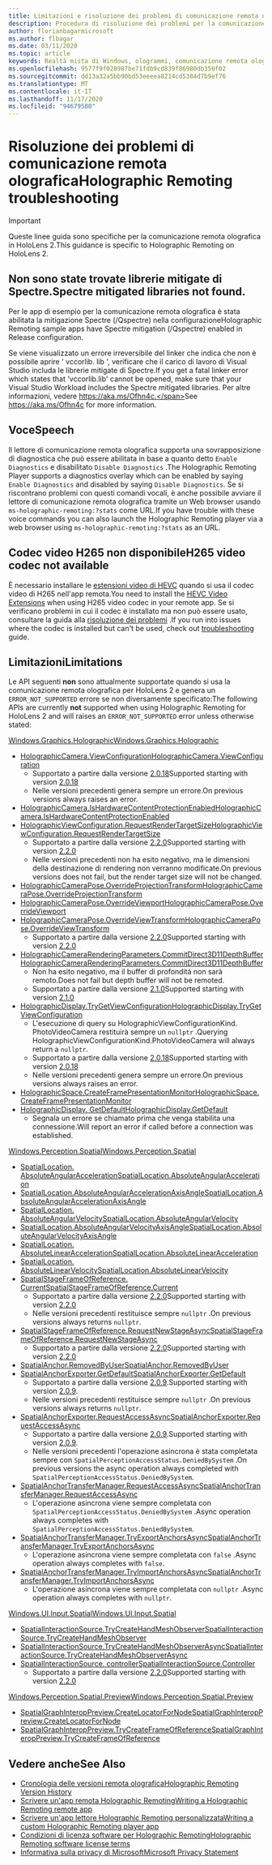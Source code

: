```yaml
---
title: Limitazioni e risoluzione dei problemi di comunicazione remota olografica
description: Procedura di risoluzione dei problemi per la comunicazione remota olografica in HoloLens 2.
author: florianbagarmicrosoft
ms.author: flbagar
ms.date: 03/11/2020
ms.topic: article
keywords: Realtà mista di Windows, ologrammi, comunicazione remota olografica, rendering remoto, rendering di rete, HoloLens, ologrammi remoti, risoluzione dei problemi, guida, cuffie per realtà mista, auricolare di realtà mista di Windows, auricolare della realtà virtuale
ms.openlocfilehash: 9577f9f028987be71fdb9cd839f86980db350f02
ms.sourcegitcommit: dd13a32a5bb90bd53eeeea8214cd5384d7b9ef76
ms.translationtype: MT
ms.contentlocale: it-IT
ms.lasthandoff: 11/17/2020
ms.locfileid: "94679580"
---
```

# <a name="holographic-remoting-troubleshooting"></a><span data-ttu-id="5cdf3-104">Risoluzione dei problemi di comunicazione remota olografica</span><span class="sxs-lookup"><span data-stu-id="5cdf3-104">Holographic Remoting troubleshooting</span></span>

> [!IMPORTANT]
> <span data-ttu-id="5cdf3-105">Queste linee guida sono specifiche per la comunicazione remota olografica in HoloLens 2.</span><span class="sxs-lookup"><span data-stu-id="5cdf3-105">This guidance is specific to Holographic Remoting on HoloLens 2.</span></span>

## <a name="spectre-mitigated-libraries-not-found"></a><span data-ttu-id="5cdf3-106">Non sono state trovate librerie mitigate di Spectre.</span><span class="sxs-lookup"><span data-stu-id="5cdf3-106">Spectre mitigated libraries not found.</span></span>

<span data-ttu-id="5cdf3-107">Per le app di esempio per la comunicazione remota olografica è stata abilitata la mitigazione Spectre (/Qspectre) nella configurazione</span><span class="sxs-lookup"><span data-stu-id="5cdf3-107">Holographic Remoting sample apps have Spectre mitigation (/Qspectre) enabled in Release configuration.</span></span>

<span data-ttu-id="5cdf3-108">Se viene visualizzato un errore irreversibile del linker che indica che non è possibile aprire ' vccorlib. lib ', verificare che il carico di lavoro di Visual Studio includa le librerie mitigate di Spectre.</span><span class="sxs-lookup"><span data-stu-id="5cdf3-108">If you get a fatal linker error which states that 'vccorlib.lib' cannot be opened, make sure that your Visual Studio Workload includes the Spectre mitigated libraries.</span></span> <span data-ttu-id="5cdf3-109">Per altre informazioni, vedere https://aka.ms/Ofhn4c.</span><span class="sxs-lookup"><span data-stu-id="5cdf3-109">See https://aka.ms/Ofhn4c for more information.</span></span>

## <a name="speech"></a><span data-ttu-id="5cdf3-110">Voce</span><span class="sxs-lookup"><span data-stu-id="5cdf3-110">Speech</span></span>

<span data-ttu-id="5cdf3-111">Il lettore di comunicazione remota olografica supporta una sovrapposizione di diagnostica che può essere abilitata in base a quanto detto ```Enable Diagnostics``` e disabilitato ```Disable Diagnostics``` .</span><span class="sxs-lookup"><span data-stu-id="5cdf3-111">The Holographic Remoting Player supports a diagnostics overlay which can be enabled by saying ```Enable Diagnostics``` and disabled by saying ```Disable Diagnostics```.</span></span> <span data-ttu-id="5cdf3-112">Se si riscontrano problemi con questi comandi vocali, è anche possibile avviare il lettore di comunicazione remota olografica tramite un Web browser usando ```ms-holographic-remoting:?stats``` come URL.</span><span class="sxs-lookup"><span data-stu-id="5cdf3-112">If you have trouble with these voice commands you can also launch the Holographic Remoting player via a web browser using ```ms-holographic-remoting:?stats``` as an URL.</span></span>

## <a name="h265-video-codec-not-available"></a><span data-ttu-id="5cdf3-113">Codec video H265 non disponibile</span><span class="sxs-lookup"><span data-stu-id="5cdf3-113">H265 video codec not available</span></span>

<span data-ttu-id="5cdf3-114">È necessario installare le [estensioni video di HEVC](https://www.microsoft.com/p/hevc-video-extensions/9nmzlz57r3t7) quando si usa il codec video di H265 nell'app remota.</span><span class="sxs-lookup"><span data-stu-id="5cdf3-114">You need to install the [HEVC Video Extensions](https://www.microsoft.com/p/hevc-video-extensions/9nmzlz57r3t7) when using H265 video codec in your remote app.</span></span> <span data-ttu-id="5cdf3-115">Se si verificano problemi in cui il codec è installato ma non può essere usato, consultare la guida alla [risoluzione dei problemi](https://docs.microsoft.com/azure/remote-rendering/resources/troubleshoot#h265-codec-not-available) .</span><span class="sxs-lookup"><span data-stu-id="5cdf3-115">If you run into issues where the codec is installed but can't be used, check out [troubleshooting](https://docs.microsoft.com/azure/remote-rendering/resources/troubleshoot#h265-codec-not-available) guide.</span></span>

## <a name="limitations"></a><span data-ttu-id="5cdf3-116">Limitazioni</span><span class="sxs-lookup"><span data-stu-id="5cdf3-116">Limitations</span></span>

<span data-ttu-id="5cdf3-117">Le API seguenti **non** sono attualmente supportate quando si usa la comunicazione remota olografica per HoloLens 2 e genera un ```ERROR_NOT_SUPPORTED``` errore se non diversamente specificato:</span><span class="sxs-lookup"><span data-stu-id="5cdf3-117">The following APIs are currently **not** supported when using Holographic Remoting for HoloLens 2 and will raises an ```ERROR_NOT_SUPPORTED``` error unless otherwise stated:</span></span>

[<span data-ttu-id="5cdf3-118">Windows.Graphics.Holographic</span><span class="sxs-lookup"><span data-stu-id="5cdf3-118">Windows.Graphics.Holographic</span></span>](https://docs.microsoft.com/uwp/api/windows.graphics.holographic)

* [<span data-ttu-id="5cdf3-119">HolographicCamera.ViewConfiguration</span><span class="sxs-lookup"><span data-stu-id="5cdf3-119">HolographicCamera.ViewConfiguration</span></span>](https://docs.microsoft.com/uwp/api/windows.graphics.holographic.holographiccamera.viewconfiguration)
  - <span data-ttu-id="5cdf3-120">Supportato a partire dalla versione [2.0.18](holographic-remoting-version-history.md#v2.0.18)</span><span class="sxs-lookup"><span data-stu-id="5cdf3-120">Supported starting with version [2.0.18](holographic-remoting-version-history.md#v2.0.18)</span></span>
  - <span data-ttu-id="5cdf3-121">Nelle versioni precedenti genera sempre un errore.</span><span class="sxs-lookup"><span data-stu-id="5cdf3-121">On previous versions always raises an error.</span></span>
* [<span data-ttu-id="5cdf3-122">HolographicCamera.IsHardwareContentProtectionEnabled</span><span class="sxs-lookup"><span data-stu-id="5cdf3-122">HolographicCamera.IsHardwareContentProtectionEnabled</span></span>](https://docs.microsoft.com/uwp/api/windows.graphics.holographic.holographiccamera.ishardwarecontentprotectionenabled#Windows_Graphics_Holographic_HolographicCamera_IsHardwareContentProtectionEnabled)
* [<span data-ttu-id="5cdf3-123">HolographicViewConfiguration.RequestRenderTargetSize</span><span class="sxs-lookup"><span data-stu-id="5cdf3-123">HolographicViewConfiguration.RequestRenderTargetSize</span></span>](https://docs.microsoft.com/uwp/api/windows.graphics.holographic.holographicviewconfiguration.requestrendertargetsize#Windows_Graphics_Holographic_HolographicViewConfiguration_RequestRenderTargetSize_Windows_Foundation_Size_)
  - <span data-ttu-id="5cdf3-124">Supportato a partire dalla versione [2.2.0](holographic-remoting-version-history.md#v2.2.0)</span><span class="sxs-lookup"><span data-stu-id="5cdf3-124">Supported starting with version [2.2.0](holographic-remoting-version-history.md#v2.2.0)</span></span>
  - <span data-ttu-id="5cdf3-125">Nelle versioni precedenti non ha esito negativo, ma le dimensioni della destinazione di rendering non verranno modificate.</span><span class="sxs-lookup"><span data-stu-id="5cdf3-125">On previous versions does not fail, but the render target size will not be changed.</span></span>
* [<span data-ttu-id="5cdf3-126">HolographicCameraPose.OverrideProjectionTransform</span><span class="sxs-lookup"><span data-stu-id="5cdf3-126">HolographicCameraPose.OverrideProjectionTransform</span></span>](https://docs.microsoft.com/uwp/api/windows.graphics.holographic.holographiccamerapose.overrideprojectiontransform)
* [<span data-ttu-id="5cdf3-127">HolographicCameraPose.OverrideViewport</span><span class="sxs-lookup"><span data-stu-id="5cdf3-127">HolographicCameraPose.OverrideViewport</span></span>](https://docs.microsoft.com/uwp/api/windows.graphics.holographic.holographiccamerapose.overrideviewport)
* [<span data-ttu-id="5cdf3-128">HolographicCameraPose.OverrideViewTransform</span><span class="sxs-lookup"><span data-stu-id="5cdf3-128">HolographicCameraPose.OverrideViewTransform</span></span>](https://docs.microsoft.com/uwp/api/windows.graphics.holographic.holographiccamerapose.overrideviewtransform)
  - <span data-ttu-id="5cdf3-129">Supportato a partire dalla versione [2.2.0](holographic-remoting-version-history.md#v2.2.0)</span><span class="sxs-lookup"><span data-stu-id="5cdf3-129">Supported starting with version [2.2.0](holographic-remoting-version-history.md#v2.2.0)</span></span>
* [<span data-ttu-id="5cdf3-130">HolographicCameraRenderingParameters.CommitDirect3D11DepthBuffer</span><span class="sxs-lookup"><span data-stu-id="5cdf3-130">HolographicCameraRenderingParameters.CommitDirect3D11DepthBuffer</span></span>](https://docs.microsoft.com/uwp/api/windows.graphics.holographic.holographiccamerarenderingparameters.commitdirect3d11depthbuffer#Windows_Graphics_Holographic_HolographicCameraRenderingParameters_CommitDirect3D11DepthBuffer_Windows_Graphics_DirectX_Direct3D11_IDirect3DSurface_)
  - <span data-ttu-id="5cdf3-131">Non ha esito negativo, ma il buffer di profondità non sarà remoto.</span><span class="sxs-lookup"><span data-stu-id="5cdf3-131">Does not fail but depth buffer will not be remoted.</span></span>
  - <span data-ttu-id="5cdf3-132">Supportato a partire dalla versione [2.1.0](holographic-remoting-version-history.md#v2.1.0)</span><span class="sxs-lookup"><span data-stu-id="5cdf3-132">Supported starting with version [2.1.0](holographic-remoting-version-history.md#v2.1.0)</span></span>
* [<span data-ttu-id="5cdf3-133">HolographicDisplay.TryGetViewConfiguration</span><span class="sxs-lookup"><span data-stu-id="5cdf3-133">HolographicDisplay.TryGetViewConfiguration</span></span>](https://docs.microsoft.com/uwp/api/windows.graphics.holographic.holographicdisplay.trygetviewconfiguration)
  - <span data-ttu-id="5cdf3-134">L'esecuzione di query su HolographicViewConfigurationKind. PhotoVideoCamera restituirà sempre un ```nullptr``` .</span><span class="sxs-lookup"><span data-stu-id="5cdf3-134">Querying HolographicViewConfigurationKind.PhotoVideoCamera will always return a ```nullptr```.</span></span>
  - <span data-ttu-id="5cdf3-135">Supportato a partire dalla versione [2.0.18](holographic-remoting-version-history.md#v2.0.18)</span><span class="sxs-lookup"><span data-stu-id="5cdf3-135">Supported starting with version [2.0.18](holographic-remoting-version-history.md#v2.0.18)</span></span>
  - <span data-ttu-id="5cdf3-136">Nelle versioni precedenti genera sempre un errore.</span><span class="sxs-lookup"><span data-stu-id="5cdf3-136">On previous versions always raises an error.</span></span>
* [<span data-ttu-id="5cdf3-137">HolographicSpace.CreateFramePresentationMonitor</span><span class="sxs-lookup"><span data-stu-id="5cdf3-137">HolographicSpace.CreateFramePresentationMonitor</span></span>](https://docs.microsoft.com/uwp/api/windows.graphics.holographic.holographicspace.createframepresentationmonitor)
* [<span data-ttu-id="5cdf3-138">HolographicDisplay. GetDefault</span><span class="sxs-lookup"><span data-stu-id="5cdf3-138">HolographicDisplay.GetDefault</span></span>](https://docs.microsoft.com/uwp/api/windows.graphics.holographic.holographicdisplay.getdefault#Windows_Graphics_Holographic_HolographicDisplay_GetDefault)
  - <span data-ttu-id="5cdf3-139">Segnala un errore se chiamato prima che venga stabilita una connessione.</span><span class="sxs-lookup"><span data-stu-id="5cdf3-139">Will report an error if called before a connection was established.</span></span>


[<span data-ttu-id="5cdf3-140">Windows.Perception.Spatial</span><span class="sxs-lookup"><span data-stu-id="5cdf3-140">Windows.Perception.Spatial</span></span>](https://docs.microsoft.com/uwp/api/windows.perception.spatial)

* [<span data-ttu-id="5cdf3-141">SpatialLocation. AbsoluteAngularAcceleration</span><span class="sxs-lookup"><span data-stu-id="5cdf3-141">SpatialLocation.AbsoluteAngularAcceleration</span></span>](https://docs.microsoft.com/uwp/api/windows.perception.spatial.spatiallocation.absoluteangularacceleration)
* [<span data-ttu-id="5cdf3-142">SpatialLocation.AbsoluteAngularAccelerationAxisAngle</span><span class="sxs-lookup"><span data-stu-id="5cdf3-142">SpatialLocation.AbsoluteAngularAccelerationAxisAngle</span></span>](https://docs.microsoft.com/uwp/api/windows.perception.spatial.spatiallocation.absoluteangularaccelerationaxisangle)
* [<span data-ttu-id="5cdf3-143">SpatialLocation. AbsoluteAngularVelocity</span><span class="sxs-lookup"><span data-stu-id="5cdf3-143">SpatialLocation.AbsoluteAngularVelocity</span></span>](https://docs.microsoft.com/uwp/api/windows.perception.spatial.spatiallocation.absoluteangularvelocity)
* [<span data-ttu-id="5cdf3-144">SpatialLocation.AbsoluteAngularVelocityAxisAngle</span><span class="sxs-lookup"><span data-stu-id="5cdf3-144">SpatialLocation.AbsoluteAngularVelocityAxisAngle</span></span>](https://docs.microsoft.com/uwp/api/windows.perception.spatial.spatiallocation.absoluteangularvelocityaxisangle)
* [<span data-ttu-id="5cdf3-145">SpatialLocation. AbsoluteLinearAcceleration</span><span class="sxs-lookup"><span data-stu-id="5cdf3-145">SpatialLocation.AbsoluteLinearAcceleration</span></span>](https://docs.microsoft.com/uwp/api/windows.perception.spatial.spatiallocation.absolutelinearacceleration)
* [<span data-ttu-id="5cdf3-146">SpatialLocation. AbsoluteLinearVelocity</span><span class="sxs-lookup"><span data-stu-id="5cdf3-146">SpatialLocation.AbsoluteLinearVelocity</span></span>](https://docs.microsoft.com/uwp/api/windows.perception.spatial.spatiallocation.absolutelinearvelocity)
* [<span data-ttu-id="5cdf3-147">SpatialStageFrameOfReference. Current</span><span class="sxs-lookup"><span data-stu-id="5cdf3-147">SpatialStageFrameOfReference.Current</span></span>](https://docs.microsoft.com/uwp/api/windows.perception.spatial.spatialstageframeofreference.current)
  - <span data-ttu-id="5cdf3-148">Supportato a partire dalla versione [2.2.0](holographic-remoting-version-history.md#v2.2.0)</span><span class="sxs-lookup"><span data-stu-id="5cdf3-148">Supported starting with version [2.2.0](holographic-remoting-version-history.md#v2.2.0)</span></span>
  - <span data-ttu-id="5cdf3-149">Nelle versioni precedenti restituisce sempre ```nullptr``` .</span><span class="sxs-lookup"><span data-stu-id="5cdf3-149">On previous versions always returns ```nullptr```.</span></span>
* [<span data-ttu-id="5cdf3-150">SpatialStageFrameOfReference.RequestNewStageAsync</span><span class="sxs-lookup"><span data-stu-id="5cdf3-150">SpatialStageFrameOfReference.RequestNewStageAsync</span></span>](https://docs.microsoft.com/uwp/api/windows.perception.spatial.spatialstageframeofreference.requestnewstageasync)
  - <span data-ttu-id="5cdf3-151">Supportato a partire dalla versione [2.2.0](holographic-remoting-version-history.md#v2.2.0)</span><span class="sxs-lookup"><span data-stu-id="5cdf3-151">Supported starting with version [2.2.0](holographic-remoting-version-history.md#v2.2.0)</span></span>
* [<span data-ttu-id="5cdf3-152">SpatialAnchor.RemovedByUser</span><span class="sxs-lookup"><span data-stu-id="5cdf3-152">SpatialAnchor.RemovedByUser</span></span>](https://docs.microsoft.com/uwp/api/windows.perception.spatial.spatialanchor.removedbyuser)
* [<span data-ttu-id="5cdf3-153">SpatialAnchorExporter.GetDefault</span><span class="sxs-lookup"><span data-stu-id="5cdf3-153">SpatialAnchorExporter.GetDefault</span></span>](https://docs.microsoft.com/uwp/api/windows.perception.spatial.spatialanchorexporter.getdefault
)
  - <span data-ttu-id="5cdf3-154">Supportato a partire dalla versione [2.0.9](holographic-remoting-version-history.md#v2.0.9).</span><span class="sxs-lookup"><span data-stu-id="5cdf3-154">Supported starting with version [2.0.9](holographic-remoting-version-history.md#v2.0.9).</span></span> 
  - <span data-ttu-id="5cdf3-155">Nelle versioni precedenti restituisce sempre ```nullptr``` .</span><span class="sxs-lookup"><span data-stu-id="5cdf3-155">On previous versions always returns ```nullptr```.</span></span> 
* [<span data-ttu-id="5cdf3-156">SpatialAnchorExporter.RequestAccessAsync</span><span class="sxs-lookup"><span data-stu-id="5cdf3-156">SpatialAnchorExporter.RequestAccessAsync</span></span>](https://docs.microsoft.com/uwp/api/windows.perception.spatial.spatialanchorexporter.requestaccessasync
)
  - <span data-ttu-id="5cdf3-157">Supportato a partire dalla versione [2.0.9](holographic-remoting-version-history.md#v2.0.9).</span><span class="sxs-lookup"><span data-stu-id="5cdf3-157">Supported starting with version [2.0.9](holographic-remoting-version-history.md#v2.0.9).</span></span> 
  - <span data-ttu-id="5cdf3-158">Nelle versioni precedenti l'operazione asincrona è stata completata sempre con ```SpatialPerceptionAccessStatus.DeniedBySystem``` .</span><span class="sxs-lookup"><span data-stu-id="5cdf3-158">On previous versions the async operation always completed with ```SpatialPerceptionAccessStatus.DeniedBySystem```.</span></span>
* [<span data-ttu-id="5cdf3-159">SpatialAnchorTransferManager.RequestAccessAsync</span><span class="sxs-lookup"><span data-stu-id="5cdf3-159">SpatialAnchorTransferManager.RequestAccessAsync</span></span>](https://docs.microsoft.com/uwp/api/windows.perception.spatial.spatialanchortransfermanager.requestaccessasync#Windows_Perception_Spatial_SpatialAnchorTransferManager_RequestAccessAsync)
  - <span data-ttu-id="5cdf3-160">L'operazione asincrona viene sempre completata con ```SpatialPerceptionAccessStatus.DeniedBySystem``` .</span><span class="sxs-lookup"><span data-stu-id="5cdf3-160">Async operation always completes with ```SpatialPerceptionAccessStatus.DeniedBySystem```.</span></span>
* [<span data-ttu-id="5cdf3-161">SpatialAnchorTransferManager.TryExportAnchorsAsync</span><span class="sxs-lookup"><span data-stu-id="5cdf3-161">SpatialAnchorTransferManager.TryExportAnchorsAsync</span></span>](https://docs.microsoft.com/uwp/api/windows.perception.spatial.spatialanchortransfermanager.tryexportanchorsasync#Windows_Perception_Spatial_SpatialAnchorTransferManager_TryExportAnchorsAsync_Windows_Foundation_Collections_IIterable_Windows_Foundation_Collections_IKeyValuePair_System_String_Windows_Perception_Spatial_SpatialAnchor___Windows_Storage_Streams_IOutputStream_)
  - <span data-ttu-id="5cdf3-162">L'operazione asincrona viene sempre completata con ```false``` .</span><span class="sxs-lookup"><span data-stu-id="5cdf3-162">Async operation always completes with ```false```.</span></span>
* [<span data-ttu-id="5cdf3-163">SpatialAnchorTransferManager.TryImportAnchorsAsync</span><span class="sxs-lookup"><span data-stu-id="5cdf3-163">SpatialAnchorTransferManager.TryImportAnchorsAsync</span></span>](https://docs.microsoft.com/uwp/api/windows.perception.spatial.spatialanchortransfermanager.tryimportanchorsasync
)
  - <span data-ttu-id="5cdf3-164">L'operazione asincrona viene sempre completata con ```nullptr``` .</span><span class="sxs-lookup"><span data-stu-id="5cdf3-164">Async operation always completes with ```nullptr```.</span></span>

[<span data-ttu-id="5cdf3-165">Windows.UI.Input.Spatial</span><span class="sxs-lookup"><span data-stu-id="5cdf3-165">Windows.UI.Input.Spatial</span></span>](https://docs.microsoft.com/uwp/api/windows.ui.input.spatial)

* [<span data-ttu-id="5cdf3-166">SpatialInteractionSource.TryCreateHandMeshObserver</span><span class="sxs-lookup"><span data-stu-id="5cdf3-166">SpatialInteractionSource.TryCreateHandMeshObserver</span></span>](https://docs.microsoft.com/uwp/api/windows.ui.input.spatial.spatialinteractionsource.trycreatehandmeshobserver#Windows_UI_Input_Spatial_SpatialInteractionSource_TryCreateHandMeshObserver)
* [<span data-ttu-id="5cdf3-167">SpatialInteractionSource.TryCreateHandMeshObserverAsync</span><span class="sxs-lookup"><span data-stu-id="5cdf3-167">SpatialInteractionSource.TryCreateHandMeshObserverAsync</span></span>](https://docs.microsoft.com/uwp/api/windows.ui.input.spatial.spatialinteractionsource.trycreatehandmeshobserverasync)
* [<span data-ttu-id="5cdf3-168">SpatialInteractionSource. controller</span><span class="sxs-lookup"><span data-stu-id="5cdf3-168">SpatialInteractionSource.Controller</span></span>](https://docs.microsoft.com/uwp/api/windows.ui.input.spatial.spatialinteractionsource.controller#Windows_UI_Input_Spatial_SpatialInteractionSource_Controller)
  - <span data-ttu-id="5cdf3-169">Supportato a partire dalla versione [2.2.0](holographic-remoting-version-history.md#v2.2.0)</span><span class="sxs-lookup"><span data-stu-id="5cdf3-169">Supported starting with version [2.2.0](holographic-remoting-version-history.md#v2.2.0)</span></span>

[<span data-ttu-id="5cdf3-170">Windows.Perception.Spatial.Preview</span><span class="sxs-lookup"><span data-stu-id="5cdf3-170">Windows.Perception.Spatial.Preview</span></span>](https://docs.microsoft.com/uwp/api/windows.perception.spatial.preview)

* [<span data-ttu-id="5cdf3-171">SpatialGraphInteropPreview.CreateLocatorForNode</span><span class="sxs-lookup"><span data-stu-id="5cdf3-171">SpatialGraphInteropPreview.CreateLocatorForNode</span></span>](https://docs.microsoft.com/uwp/api/windows.perception.spatial.preview.spatialgraphinteroppreview.createlocatorfornode)
* [<span data-ttu-id="5cdf3-172">SpatialGraphInteropPreview.TryCreateFrameOfReference</span><span class="sxs-lookup"><span data-stu-id="5cdf3-172">SpatialGraphInteropPreview.TryCreateFrameOfReference</span></span>](https://docs.microsoft.com/uwp/api/windows.perception.spatial.preview.spatialgraphinteroppreview.trycreateframeofreference)

## <a name="see-also"></a><span data-ttu-id="5cdf3-173">Vedere anche</span><span class="sxs-lookup"><span data-stu-id="5cdf3-173">See Also</span></span>
* [<span data-ttu-id="5cdf3-174">Cronologia delle versioni remota olografica</span><span class="sxs-lookup"><span data-stu-id="5cdf3-174">Holographic Remoting Version History</span></span>](holographic-remoting-version-history.md)
* [<span data-ttu-id="5cdf3-175">Scrivere un'app remota Holographic Remoting</span><span class="sxs-lookup"><span data-stu-id="5cdf3-175">Writing a Holographic Remoting remote app</span></span>](holographic-remoting-create-host.md)
* [<span data-ttu-id="5cdf3-176">Scrivere un'app lettore Holographic Remoting personalizzata</span><span class="sxs-lookup"><span data-stu-id="5cdf3-176">Writing a custom Holographic Remoting player app</span></span>](holographic-remoting-create-player.md)
* [<span data-ttu-id="5cdf3-177">Condizioni di licenza software per Holographic Remoting</span><span class="sxs-lookup"><span data-stu-id="5cdf3-177">Holographic Remoting software license terms</span></span>](https://docs.microsoft.com/legal/mixed-reality/microsoft-holographic-remoting-software-license-terms)
* [<span data-ttu-id="5cdf3-178">Informativa sulla privacy di Microsoft</span><span class="sxs-lookup"><span data-stu-id="5cdf3-178">Microsoft Privacy Statement</span></span>](https://go.microsoft.com/fwlink/?LinkId=521839)
